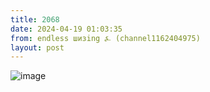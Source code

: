 ```yaml
---
title: 2068
date: 2024-04-19 01:03:35
from: endless шизing ⍼ (channel1162404975)
layout: post
---
```


![image](photos/photo_333@19-04-2024_01-03-35.jpg)


